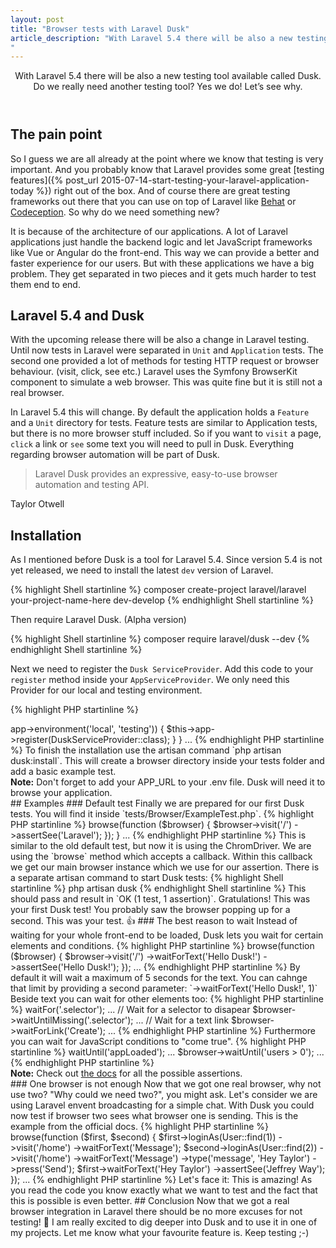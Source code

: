```yaml
---
layout: post
title: "Browser tests with Laravel Dusk"
article_description: "With Laravel 5.4 there will be also a new testing tool available called Dusk. Do we really need another testing tool? Yes we do! Let’s see why.
"
---
```



<header>
With Laravel 5.4 there will be also a new testing tool available called Dusk. Do we really need another testing tool? Yes we do! Let’s see why.
</header>

## The pain point

So I guess we are all already at the point where we know that testing is very important. And you probably know that Laravel provides some great [testing features]({% post_url 2015-07-14-start-testing-your-laravel-application-today %}) right out of the box. And of course there are great testing frameworks out there that you can use on top of Laravel like [Behat](http://behat.org/en/latest) or [Codeception](http://codeception.com/). So why do we need something new?

It is because of the architecture of our applications. A lot of Laravel applications just handle the backend logic and let JavaScript frameworks like Vue or Angular do the front-end. This way we can provide a better and faster experience for our users. But with these applications we have a big problem. They get separated in two pieces and it gets much harder to test them end to end.

## Laravel 5.4 and Dusk

With the upcoming release there will be also a change in Laravel testing. Until now tests in Laravel were separated in `Unit` and `Application` tests. The second one provided a lot of methods for testing HTTP request or browser behaviour. (visit, click, see etc.) Laravel uses the Symfony BrowserKit component to simulate a web browser. This was quite fine but it is still not a real browser.


In Laravel 5.4 this will change. By default the application holds a `Feature` and a `Unit` directory for tests. Feature tests are similar to Application tests, but there is no more browser stuff included. So if you want to `visit` a page, `click` a link or `see` some text you will need to pull in Dusk. Everything regarding browser automation will be part of Dusk.

<blockquote>Laravel Dusk provides an expressive, easy-to-use browser automation and testing API. </blockquote>
<p class="quote-author">Taylor Otwell</p>

## Installation

As I mentioned before Dusk is a tool for Laravel 5.4. Since version 5.4 is not yet released, we need to install the latest `dev` version of Laravel.

{% highlight Shell startinline %}
composer create-project laravel/laravel your-project-name-here dev-develop
{% endhighlight Shell startinline %}

Then require Laravel Dusk. (Alpha version)

{% highlight Shell startinline %}
composer require laravel/dusk --dev
{% endhighlight Shell startinline %}

Next we need to register the `Dusk ServiceProvider`. Add this code to your `register` method inside your `AppServiceProvider`. We only need this Provider for our local and testing environment.

{% highlight PHP startinline %}
<?php
...
public function register()
{
	if ($this->app->environment('local', 'testing')) {
		$this->app->register(DuskServiceProvider::class);
	}
}
...
{% endhighlight PHP startinline %}

To finish the installation use the artisan command `php artisan dusk:install`. This will create a browser directory inside your tests folder and add a basic example test.

<div class="note"><strong>Note:</strong> Don't forget to add your APP_URL to your .env file. Dusk will need it to browse your application.</div>

## Examples

### Default test
Finally we are prepared for our first Dusk tests. You will find it inside `tests/Browser/ExampleTest.php`.
{% highlight PHP startinline %}
<?php
...
public function testBasicExample()
{
	$this->browse(function ($browser) {
		$browser->visit('/')
			->assertSee('Laravel');
	});
}
...
{% endhighlight PHP startinline %}

This is similar to the old default test, but now it is using the ChromDriver. We are using the `browse` method which accepts a callback. Within this callback we get our main browser instance which we use for our assertion. There is a separate artisan command to start Dusk tests:

{% highlight Shell startinline %}
php artisan dusk
{% endhighlight Shell startinline %}

This should pass and result in `OK (1 test, 1 assertion)`. Gratulations! This was your first Dusk test! You probably saw the browser popping up for a second. This was your test. 👍

### The best reason to wait

Instead of waiting for your whole front-end to be loaded, Dusk lets you wait for certain elements and conditions.

{% highlight PHP startinline %}
<?php
...
$this->browse(function ($browser) {
	$browser->visit('/')
		->waitForText('Hello Dusk!')
		->assertSee('Hello Dusk!');
});
...
{% endhighlight PHP startinline %}

By default it will wait a maximum of 5 seconds for the text. You can cahnge that limit by providing a second parameter: `->waitForText('Hello Dusk!', 1)`

Beside text you can wait for other elements too:

{% highlight PHP startinline %}
<?php
...
// Wait for a selector
$browser->waitFor('.selector');
...
// Wait for a selector to disapear
$browser->waitUntilMissing('.selector');
...
// Wait for a text link
$browser->waitForLink('Create');
...
{% endhighlight PHP startinline %}

Furthermore you can wait for JavaScript conditions to "come true".

{% highlight PHP startinline %}
<?php
...
$browser->waitUntil('appLoaded');
...
$browser->waitUntil('users > 0');
...
{% endhighlight PHP startinline %}

<div class="note"><strong>Note:</strong> Check out <a href="https://laravel.com/docs/master/dusk#available-assertions">the docs</a> for all the possible assertions.</div>

### One browser is not enough

Now that we got one real browser, why not use two? "Why could we need two?", you might ask. Let's consider we are using Laravel envent broadcasting for a simple chat. With Dusk you could now test if browser two sees what browser one is sending. This is the example from the official docs.

{% highlight PHP startinline %}
<?php
...
$this->browse(function ($first, $second) {
    $first->loginAs(User::find(1))
            ->visit('/home')
            ->waitForText('Message');

    $second->loginAs(User::find(2))
            ->visit('/home')
            ->waitForText('Message')
            ->type('message', 'Hey Taylor')
            ->press('Send');

    $first->waitForText('Hey Taylor')
           ->assertSee('Jeffrey Way');
});
...
{% endhighlight PHP startinline %}

Let's face it: This is amazing! As you read the code you know exactly what we want to test and the fact that this is possible is even better.

## Conclusion

Now that we got a real browser integration in Laravel there should be no more excuses for not testing! 🤠 I am really excited to dig deeper into Dusk and to use it in one of my projects. Let me know what your favourite feature is. Keep testing ;-)




 
 

